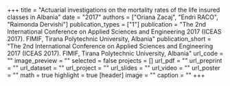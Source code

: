 +++
title = "Actuarial investigations on the mortality rates of the life insured classes in Albania"
date = "2017"
authors = ["Oriana Zacaj", "Endri RACO", "Raimonda Dervishi"]
publication_types = ["1"]
publication = "The 2nd International Conference on Applied Sciences and Engineering 2017 (ICEAS 2017).  FIMIF, Tirana Polytechnic University, Albania"
publication_short = "The 2nd International Conference on Applied Sciences and Engineering 2017 (ICEAS 2017).  FIMIF, Tirana Polytechnic University, Albania"
url_code = ""
image_preview = ""
selected = false
projects = []
url_pdf = ""
url_preprint = ""
url_dataset = ""
url_project = ""
url_slides = ""
url_video = ""
url_poster = ""
math = true
highlight = true
[header]
image = ""
caption = ""
+++
